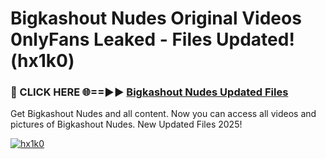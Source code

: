 # Bigkashout Nudes Original Videos 0nlyFans Leaked - Files Updated! (hx1k0)

<h3>🔴 CLICK HERE 🌐==►► <a href="https://tinyurl.com/5h6xmrr3" rel="nofollow">Bigkashout Nudes Updated Files</a></h3>

Get Bigkashout Nudes and all content. Now you can access all videos and pictures of Bigkashout Nudes. New Updated Files 2025!

[![hx1k0](https://i.imgur.com/KVD873Z.gif)](https://tinyurl.com/5h6xmrr3)
